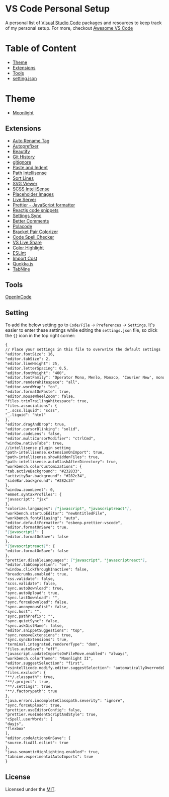 # VS Code Personal Setup

A personal list of [Visual Studio Code](https://code.visualstudio.com/) packages and resources to keep track of my personal setup.
For more, checkout [Awesome VS Code](https://github.com/viatsko/awesome-vscode)

# Table of Content

- [Theme](#theme)
- [Extensions](#extensions)
- [Tools](#tools)
- [setting.json](#setting)

# Theme

- [Moonlight](https://marketplace.visualstudio.com/items?itemName=atomiks.moonlight)

## Extensions

- [Auto Rename Tag](https://marketplace.visualstudio.com/items?itemName=formulahendry.auto-rename-tag)
- [Autoprefixer](https://marketplace.visualstudio.com/items?itemName=mrmlnc.vscode-autoprefixer)
- [Beautify](https://marketplace.visualstudio.com/items?itemName=HookyQR.beautify)
- [Git History](https://marketplace.visualstudio.com/items?itemName=donjayamanne.githistory)
- [gitignore](https://marketplace.visualstudio.com/items?itemName=codezombiech.gitignore)
- [Paste and Indent](https://marketplace.visualstudio.com/items?itemName=Rubymaniac.vscode-paste-and-indent)
- [Path Intellisense](https://marketplace.visualstudio.com/items?itemName=christian-kohler.path-intellisense)
- [Sort Lines](https://marketplace.visualstudio.com/items?itemName=Tyriar.sort-lines)
- [SVG Viewer](https://marketplace.visualstudio.com/items?itemName=cssho.vscode-svgviewer)
- [SCSS IntelliSense](https://marketplace.visualstudio.com/items?itemName=mrmlnc.vscode-scss)
- [Placeholder Images](https://marketplace.visualstudio.com/items?itemName=JakeWilson.vscode-placeholder-images)
- [Live Server](https://marketplace.visualstudio.com/items?itemName=ritwickdey.LiveServer)
- [Prettier - JavaScript formatter](https://marketplace.visualstudio.com/items?itemName=esbenp.prettier-vscode)
- [Reactjs code snippets](https://marketplace.visualstudio.com/items?itemName=xabikos.ReactSnippets)
- [Settings Sync](https://marketplace.visualstudio.com/items?itemName=Shan.code-settings-sync)
- [Better Comments](https://marketplace.visualstudio.com/items?itemName=aaron-bond.better-comments)
- [Polacode](https://marketplace.visualstudio.com/items?itemName=pnp.polacode)
- [Bracket Pair Colorizer](https://marketplace.visualstudio.com/items?itemName=CoenraadS.bracket-pair-colorizer)
- [Code Spell Checker](https://marketplace.visualstudio.com/items?itemName=streetsidesoftware.code-spell-checker)
- [VS Live Share](https://marketplace.visualstudio.com/items?itemName=MS-vsliveshare.vsliveshare)
- [Color Highlight](https://github.com/vikrantnegi/vscode-personal-preference-setting.git)
- [ESLint](https://marketplace.visualstudio.com/items?itemName=dbaeumer.vscode-eslint)
- [Import Cost](https://marketplace.visualstudio.com/items?itemName=wix.vscode-import-cost)
- [Quokka.js](https://marketplace.visualstudio.com/items?itemName=WallabyJs.quokka-vscode)
- [TabNine](https://marketplace.visualstudio.com/items?itemName=TabNine.tabnine-vscode)

## Tools

[OpenInCode](https://github.com/sozercan/OpenInCode)

## Setting

To add the below setting go to `Code/File` → `Preferences` → `Settings`. It's easier to enter these settings while editing the `settings.json` file, so click the `{}` icon in the top right corner:

```markdown
{
// Place your settings in this file to overwrite the default settings
"editor.fontSize": 16,
"editor.tabSize": 2,
"editor.lineHeight": 25,
"editor.letterSpacing": 0.5,
"editor.fontWeight": "400",
"editor.fontFamily": "Operator Mono, Menlo, Monaco, 'Courier New', monospace",
"editor.renderWhitespace": "all",
"editor.wordWrap": "on",
"editor.formatOnPaste": true,
"editor.mouseWheelZoom": false,
"files.trimTrailingWhitespace": true,
"files.associations": {
"_.scss.liquid": "scss",
"_.liquid": "html"
},
"editor.dragAndDrop": true,
"editor.cursorBlinking": "solid",
"editor.codeLens": false,
"editor.multiCursorModifier": "ctrlCmd",
"window.nativeTabs": true,
//intellisense plugin setting
"path-intellisense.extensionOnImport": true,
"path-intellisense.showHiddenFiles": true,
"path-intellisense.autoSlashAfterDirectory": true,
"workbench.colorCustomizations": {
"tab.activeBackground": "#232833",
"activityBar.background": "#282c34",
"sideBar.background": "#282c34"
},
"window.zoomLevel": 0,
"emmet.syntaxProfiles": {
"javascript": "jsx"
},
"colorize.languages": ["javascript", "javascriptreact"],
"workbench.startupEditor": "newUntitledFile",
"workbench.fontAliasing": "auto",
"editor.defaultFormatter": "esbenp.prettier-vscode",
"editor.formatOnSave": true,
"[javascript]": {
"editor.formatOnSave": false
},
"[javascriptreact]": {
"editor.formatOnSave": false
},
"prettier.disableLanguages": ["javascript", "javascriptreact"],
"editor.tabCompletion": "on",
"window.clickThroughInactive": false,
"breadcrumbs.enabled": true,
"css.validate": false,
"scss.validate": false,
"sync.autoDownload": true,
"sync.autoUpload": true,
"sync.lastDownload": "",
"sync.forceDownload": false,
"sync.anonymousGist": false,
"sync.host": "",
"sync.pathPrefix": "",
"sync.quietSync": false,
"sync.askGistName": false,
"editor.snippetSuggestions": "top",
"sync.removeExtensions": true,
"sync.syncExtensions": true,
"terminal.integrated.rendererType": "dom",
"files.autoSave": "off",
"javascript.updateImportsOnFileMove.enabled": "always",
"workbench.colorTheme": "Moonlight II",
"editor.suggestSelection": "first",
"vsintellicode.modify.editor.suggestSelection": "automaticallyOverrodeDefaultValue",
"files.exclude": {
"**/.classpath": true,
"**/.project": true,
"**/.settings": true,
"**/.factorypath": true
},
"java.errors.incompleteClasspath.severity": "ignore",
"sync.forceUpload": true,
"prettier.useEditorConfig": false,
"prettier.vueIndentScriptAndStyle": true,
"cSpell.userWords": [
"dayjs",
"flexbox"
],
"editor.codeActionsOnSave": {
"source.fixAll.eslint": true
},
"java.semanticHighlighting.enabled": true,
"tabnine.experimentalAutoImports": true
}
```

## License

Licensed under the [MIT](https://github.com/vikrantnegi/vscode-personal-preference-setting/blob/master/LICENSE).

